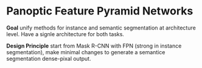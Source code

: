 # Panoptic Feature Pyramid Networks

**Goal** unify methods for instance and semantic segmentation at architecture level. Have a signle architecture for both tasks.

**Design Principle** start from Mask R-CNN with FPN (strong in instance segmentation), make minimal changes to generate a semantice segmentation dense-pixal output.




